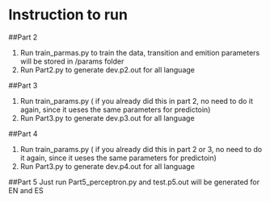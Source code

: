 # Instruction to run 
##Part 2
1. Run train_parmas.py to train the data, transition and emition parameters will be stored in /params folder
2. Run Part2.py to generate dev.p2.out for all language

##Part 3
1. Run train_params.py ( if you already did this in part 2, no need to do it again, since it ueses the same parameters for predictoin)
2. Run Part3.py to generate dev.p3.out for all language

##Part 4
1. Run train_params.py ( if you already did this in part 2 or 3, no need to do it again, since it ueses the same parameters for predictoin)
2. Run Part3.py to generate dev.p4.out for all language

##Part 5
Just run Part5_perceptron.py and test.p5.out will be generated for EN and ES


